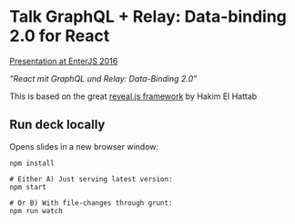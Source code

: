 # Talk GraphQL + Relay: Data-binding 2.0 for React

[Presentation at EnterJS 2016](https://www.enterjs.de/abstracts.html#react-mit-graphql)

_"React mit GraphQL und Relay: Data-Binding 2.0"_


This is based on the great [reveal.js framework](https://github.com/hakimel/reveal.js) by Hakim El Hattab

## Run deck locally

Opens slides in a new browser window:

```
npm install

# Either A) Just serving latest version:
npm start

# Or B) With file-changes through grunt:
npm run watch

```
